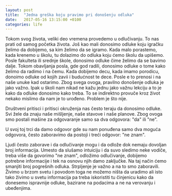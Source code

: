 ```yaml
---
layout: post
title:  "Jedna greška koju pravimo pri donošenju odluka"
date:   2017-05-16 13:15:00 +0100
categories: life
---
```


Tokom svog života, veliki deo vremena provedemo u odlučivanju. To nas prati od samog početka života. Još kao mali donosimo 
odluke koju igračku želimo da dobijemo, sa kim želimo da se igramo. Kada malo porastemo, kada krenemo u školu, tu dolazimo do odluka koju ćemo školu da upišemo. Posle fakulteta ili srednje škole, donosimo odluke čime želimo da se bavimo dalje. Tokom obavljanja posla, gde god radili, donosimo odluke o tome kako želimo da radimo i na čemu. Kada dobijemo decu, kada imamo porodicu, donoimo odluke od kojih zavii i budućnost te dece. Posle e to prenosi i na naše unuke kad ostarimo. Zbog svega ovoga, pravilno donošenje odluka je 
jako važno. Ipak u školi nam nikad ne kažu jednu jako važnu lekciju a to je kako da odluke donosimo kako treba. To se indirektno provuče kroz život nekako mislimo da nam je to urođeno. Problem je što nije. 

Društveni pritisci i pritisci okruženja nas često teraju da donosimo odluke. Svi žele da znaju naše mišljenje, naše stavove 
i naše planove. Zbog ovoga smo postali mašine za odgovaranje samo sa dva odgovora: "da" ili "ne". 

U svoj toj trci da damo odgovor gde su nam ponuđena samo dva moguća odgovora, često zaboravimo da postoji i treći odgovor: "ne znam".

Ljudi često zaborave i da odlučivanje mogu i da odlože dok nemaju dovoljan broj informacija. Umesto da slušamo intuiciju i da 
suvo sledimo neke vodiče, treba više da govorimo "ne znam", odložimo odlučivanje, dobijemo potrebne informacije i tek na osnovu 
njih damo zaključke. Na taj način ćemo smanjiti broj pogrešnih odluka. Strpljenje je važno a na to smo zaboravili. Živimo u brzom svetu
i povodom toga ne možemo ništa da uradimo ali isto tako živimo u svetu informacija pa treba iskoristiti tu činjenicu kako da donesemo
ispravnije odluke, bazirane na podacima a ne na verovanju i ubeđenjima. 


